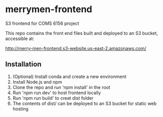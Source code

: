 # merrymen-frontend
S3 frontend for COMS 6156 project

This repo contains the front end files built and deployed to an S3 bucket, accessible at:

http://merry-men-frontend.s3-website.us-east-2.amazonaws.com/

## Installation

1. (Optional) Install conda and create a new environment
2. Install Node.js and npm
3. Clone the repo and run 'npm install' in the root
4. Run 'npm run dev' to host frontend locally
5. Run 'npm run build' to creat dist folder
6. The contents of dist/ can be deployed to an S3 bucket for static web hosting
